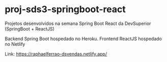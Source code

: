 # proj-sds3-springboot-react
Projetos desenvolvidos na semana Spring Boot React da DevSuperior (SpringBoot + ReactJS)

Backend Spring Boot hospedado no Heroku.
Frontend ReactJS hospedado no Netlify

Link:
https://raphaelferrao-dsvendas.netlify.app/
